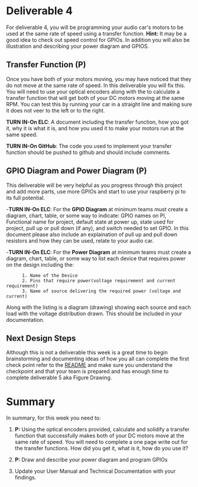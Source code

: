 
# Deliverable 4
For deliverable 4, you will be programming your audio car's motors to be used at the same rate of speed using a transfer function. **Hint:** It may be a good idea to check out speed control for GPIOs. In addition you will also be illustration and describing your power diagram and GPIOS.

## Transfer Function (P)
Once you have both of your motors moving, you may have noticed that they do not move at the same rate of speed. In this deliverable you will fix this. You will need to use your optical encoders along with the to calculate a transfer function that will get both of your DC motors moving at the same RPM. You can test this by running your car in a straight line and making sure it does not veer to the left or to the right. 

**TURN IN-On ELC**: A document including the transfer function, how you got it, why it is what it is, and how you used it to make your motors run at the same speed.
 
 **TURN IN-On GitHub**: The code you used to implement your transfer function should be pushed to github and should include comments.

## GPIO Diagram and Power Diagram (P)
This deliverable will be very helpful as you progress through this project and add more parts, use more GPIOs and start to use your raspberry pi to its full potential.

-**TURN IN-On ELC**: For the **GPIO Diagram** at minimum teams must create a diagram, chart, table, or some way to indicate: GPIO names on PI, Functional name for project, default state at power up, state used for project, pull up or pull down (if any), and switch needed to set GPIO. In this document please also include an explaination of pull up and pull down resistors and how they can be used, relate to your audio car.
 
-**TURN IN-On ELC**: For the **Power Diagram** at minimum teams must create a diagram, chart, table, or some way to list each device that requires power on the design including the:

          1. Name of the Device
          2. Pins that require power(voltage requirement and current requirement)
          3. Name of source delivering the required power (voltage and current)
          
 Along with the listing is a diagram (drawing) showing each source and each load with the voltage distribution drawn. This should be included in your documentation.
 
 ## Next Design Steps
 Although this is not a deliverable this week is a great time to begin brainstorming and documenting ideas of how you all can complete the first check point refer to the [README](../README.md) and make sure you understand the checkpoint and that your team is prepared and has enough time to complete deliverable 5 aka Figure Drawing.
 
 

# Summary

In summary, for this week you need to:

1. **P:** Using the optical encoders provided, calculate and solidify a transfer function that successfully makes both of your DC motors move at the same rate of speed. You will need to complete a one page write out for the transfer functions. How did you get it, what is it, how do you use it?

2. **P:** Draw and describe your power diagram and program GPIOs

3. Update your User Manual and Technical Documentation with your findings.

